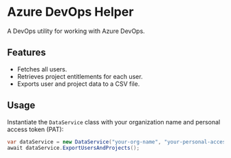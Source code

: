 # Azure DevOps Helper

A DevOps utility for working with Azure DevOps.

## Features

- Fetches all users.
- Retrieves project entitlements for each user.
- Exports user and project data to a CSV file.

## Usage

Instantiate the `DataService` class with your organization name and personal access token (PAT):

```csharp
var dataService = new DataService("your-org-name", "your-personal-access-token");
await dataService.ExportUsersAndProjects();
